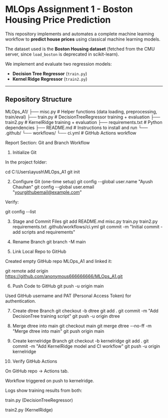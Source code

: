 # MLOps Assignment 1 - Boston Housing Price Prediction

This repository implements and automates a complete machine learning workflow to **predict house prices** using classical machine learning models.

The dataset used is the **Boston Housing dataset** (fetched from the CMU server, since `load_boston` is deprecated in scikit-learn).

We implement and evaluate two regression models:
- **Decision Tree Regressor** (`train.py`)
- **Kernel Ridge Regressor** (`train2.py`)

---

## Repository Structure
MLOps_A1/
├── misc.py # Helper functions (data loading, preprocessing, train/eval)
├── train.py # DecisionTreeRegressor training + evaluation
├── train2.py # KernelRidge training + evaluation
├── requirements.txt # Python dependencies
├── README.md # Instructions to install and run
└── .github/
└── workflows/
└── ci.yml # GitHub Actions workflow


Report Section: Git and Branch Workflow
1. Initialize Git

In the project folder:

cd C:\Users\ayush\MLOps_A1
git init

2. Configure Git (one-time setup)
git config --global user.name "Ayush Chauhan"
git config --global user.email "yourgithubemail@example.com"


Verify:

git config --list

3. Stage and Commit Files
git add README.md misc.py train.py train2.py requirements.txt .github/workflows/ci.yml
git commit -m "Initial commit - add scripts and requirements"

4. Rename Branch
git branch -M main

5. Link Local Repo to GitHub

Created empty GitHub repo MLOps_A1 and linked it:

git remote add origin https://github.com/anonymous666666666/MLOps_A1.git

6. Push Code to GitHub
git push -u origin main


Used GitHub username and PAT (Personal Access Token) for authentication.

7. Create dtree Branch
git checkout -b dtree
git add .
git commit -m "Add DecisionTree training script"
git push -u origin dtree

8. Merge dtree into main
git checkout main
git merge dtree --no-ff -m "Merge dtree into main"
git push origin main

9. Create kernelridge Branch
git checkout -b kernelridge
git add .
git commit -m "Add KernelRidge model and CI workflow"
git push -u origin kernelridge

10. Verify GitHub Actions

On GitHub repo → Actions tab.

Workflow triggered on push to kernelridge.

Logs show training results from both:

train.py (DecisionTreeRegressor)

train2.py (KernelRidge)